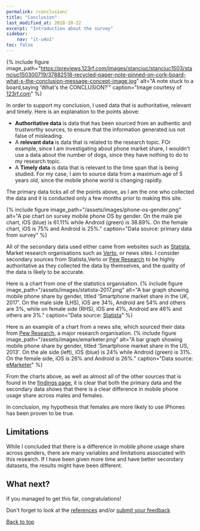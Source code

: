 ```yaml
---
permalink: /conclusion/
title: "Conclusion"
last_modified_at: 2018-10-22
excerpt: "Introduction about the survey"
sidebar:
    nav: "it-u4o1"
toc: false
---
```

{% include figure image_path="https://previews.123rf.com/images/stanciuc/stanciuc1503/stanciuc150300719/37882518-recycled-paper-note-pinned-on-cork-board-what-s-the-conclusion-message-concept-image.jpg" alt="A note stuck to a board,saying 'What's the CONCLUSION?'" caption="Image courtesy of [123rf.com](https://www.123rf.com/photo_37882518_recycled-paper-note-pinned-on-cork-board-what-s-the-conclusion-message-concept-image.html)" %}

In order to support my conclusion, I used data that is authoritative, relevant and timely. Here is an explanation to the points above:
* **Authoritative data** is data that has been sourced from an authentic and trustworthy sources, to ensure that the information generated ius not false of misleading.
* A **relevant data** is data that is related to the research topic. FOr example, since I am investigating about phone market share, I wouldn't use a data about the number of dogs, since they have nothing to do to my research topic.
* A **Timely data** is data that is relevant to the time span that is being studied. For my case, I aim to source data from a maximum age of 5 years old, since the mobile phone world is changing rapidly.

The primary data ticks all of the points above, as I am the one who collected the data and it is conducted only a few months prior to making this site.

{% include figure image_path="/assets/images/phone-os-gender.png" alt="A pie chart on survey mobile phone OS by gender. On the male pie chart, iOS (blue) is 61.11% while Android (green) is 38.89%. On the female chart, iOS is 75% and Android is 25%." caption="Data source: primary data from survey" %}

All of the secondary data used either came from websites such as [Statista](https://www.statista.com/), Market research organisations such as [Verto](https://www.vertoanalytics.com/), or news sites. I consider secondary sources from Statista,Verto or [Pew Research](http://www.pew.org/) to be highly authoritative as they collected the data by themselves, and the quality of the data is likely to be accurate.

Here is a chart from one of the statistics organisation.
{% include figure image_path="/assets/images/statista-2017.png" alt="A bar graph showing mobile phone share by gender, titled 'Smartphone market share in the UK, 2017'. On the male side (LHS), iOS are 34%, Android are 54% and others are 3%, while on female side (RHS), iOS are 41%, Android are 46% and others are 3%." caption="Data source: [Statista](https://www.statista.com/statistics/732632/share-of-cell-phone-brands-owned-in-the-uk-by-gender/)" %}

Here is an example of a chart from a news site, which sourced their data from [Pew Research](http://www.pew.org/), a major research organisation.
{% include figure image_path="/assets/images/emarketer.png" alt="A bar graph showing mobile phone share by gender, titled 'Smartphone market share in the US, 2013'. On the ale side (left), iOS (blue) is 24% while Android (green) is 31%. On the female side, iOS is 26% and Android is 26%." caption="Data source: [eMarketer](https://www.emarketer.com/Article/US-Smartphone-OS-Race-Still-Close-Men-Younger-Users-Favor-Android/1009961)" %}

From the charts above, as well as  almost all of the other sources that is found in the [findings page](https://megascrapper.github.io/mobile-phones-and-gender/findings/), it is clear that both the primary data and the secondary data shows that there is a clear difference in mobile phone usage share across males and females.

In conclusion, my hypothesis that females are more likely to use iPhones has been proven to be true.

## Limitations
While I concluded that there is a difference in mobile phone usage share across genders, there are many variables and limitations associated with this research. If I have been given more time and have better secondary datasets, the results might have been different.

## What next?
If you managed to get this far, congratulations!

Don't forget to look at the [references](/mobile-phones-and-gender/credits/) and/or [submit your feedback](/mobile-phones-and-gender/feedback/)

[Back to top](#top)
